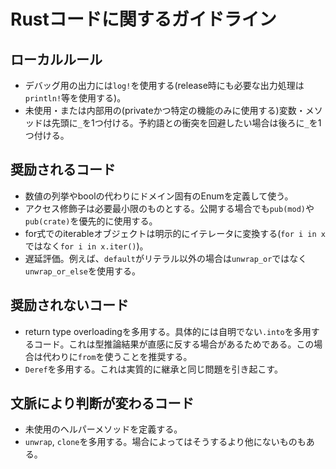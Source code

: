 # Rustコードに関するガイドライン


## ローカルルール

* デバッグ用の出力には`log!`を使用する(release時にも必要な出力処理は`println!`等を使用する)。
* 未使用・または内部用の(privateかつ特定の機能のみに使用する)変数・メソッドは先頭に`_`を1つ付ける。予約語との衝突を回避したい場合は後ろに`_`を1つ付ける。

## 奨励されるコード

* 数値の列挙やboolの代わりにドメイン固有のEnumを定義して使う。
* アクセス修飾子は必要最小限のものとする。公開する場合でも`pub(mod)`や`pub(crate)`を優先的に使用する。
* for式でのiterableオブジェクトは明示的にイテレータに変換する(`for i in x`ではなく`for i in x.iter()`)。
* 遅延評価。例えば、`default`がリテラル以外の場合は`unwrap_or`ではなく`unwrap_or_else`を使用する。

## 奨励されないコード

* return type overloadingを多用する。具体的には自明でない`.into`を多用するコード。これは型推論結果が直感に反する場合があるためである。この場合は代わりに`from`を使うことを推奨する。
* `Deref`を多用する。これは実質的に継承と同じ問題を引き起こす。

## 文脈により判断が変わるコード

* 未使用のヘルパーメソッドを定義する。
* `unwrap`, `clone`を多用する。場合によってはそうするより他にないものもある。
